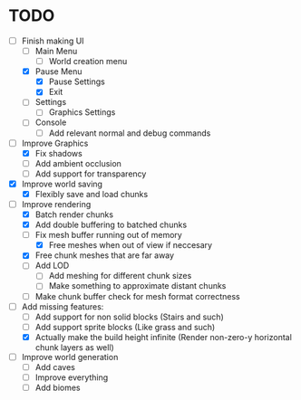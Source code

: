 # TODO

- [ ] Finish making UI
  - [ ] Main Menu
    - [ ] World creation menu
  - [x] Pause Menu
    - [x] Pause Settings
    - [x] Exit
  - [ ] Settings
    - [ ] Graphics Settings
  - [ ] Console
    - [ ] Add relevant normal and debug commands

- [ ] Improve Graphics
  - [x] Fix shadows
  - [ ] Add ambient occlusion
  - [ ] Add support for transparency

- [x] Improve world saving
  - [x] Flexibly save and load chunks
  
- [ ] Improve rendering
  - [x] Batch render chunks
  - [x] Add double buffering to batched chunks
  - [ ] Fix mesh buffer running out of memory
    - [x] Free meshes when out of view if neccesary
  - [x] Free chunk meshes that are far away
  - [ ] Add LOD
    - [ ] Add meshing for different chunk sizes
    - [ ] Make something to approximate distant chunks
  - [ ] Make chunk buffer check for mesh format correctness

- [ ] Add missing features:
  - [ ] Add support for non solid blocks (Stairs and such)
  - [ ] Add support sprite blocks (Like grass and such)
  - [x] Actually make the build height infinite (Render non-zero-y horizontal chunk layers as well)

- [ ] Improve world generation
  - [ ] Add caves
  - [ ] Improve everything
  - [ ] Add biomes
